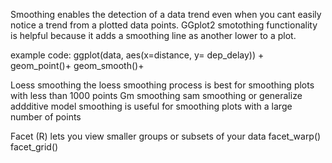 Smoothing enables the detection of a data trend even when you cant easily notice a trend from a plotted data points. GGplot2 smotothing functionality is helpful because it adds a smoothing line as another lower to a plot. 

example code: 
ggplot(data, aes(x=distance, y= dep_delay)) + 
geom_point()+
geom_smooth()+ 


Loess smoothing
		the loess smoothing process is best for smoothing plots with less than 1000 points
Gm smoothing
		sam smoothing or generalize addditive model smoothing is useful for smoothing plots with a large number of points 

Facet (R)
lets you view smaller groups or subsets of your data
facet_warp()
facet_grid()